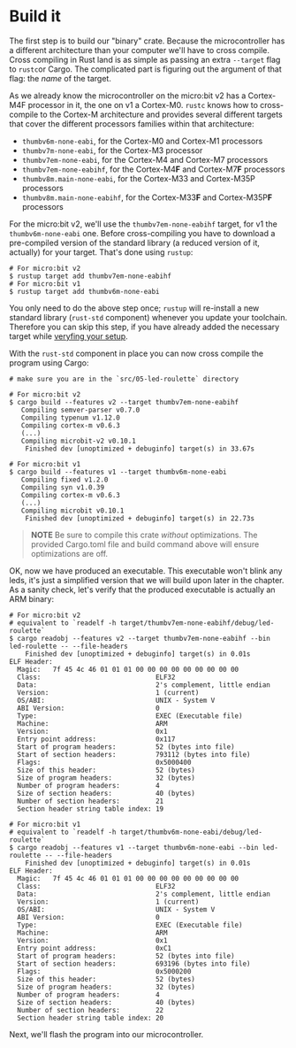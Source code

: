 # Build it

The first step is to build our "binary" crate. Because the microcontroller has a different
architecture than your computer we'll have to cross compile. Cross compiling in Rust land is as simple
as passing an extra `--target` flag to `rustc`or Cargo. The complicated part is figuring out the
argument of that flag: the *name* of the target.

As we already know the microcontroller on the micro:bit v2 has a Cortex-M4F processor in it, the one on v1 a Cortex-M0.
`rustc` knows how to cross-compile to the Cortex-M architecture and provides several different targets that cover the different processors
families within that architecture:

- `thumbv6m-none-eabi`, for the Cortex-M0 and Cortex-M1 processors
- `thumbv7m-none-eabi`, for the Cortex-M3 processor
- `thumbv7em-none-eabi`, for the Cortex-M4 and Cortex-M7 processors
- `thumbv7em-none-eabihf`, for the Cortex-M4**F** and Cortex-M7**F** processors
- `thumbv8m.main-none-eabi`, for the Cortex-M33 and Cortex-M35P processors
- `thumbv8m.main-none-eabihf`, for the Cortex-M33**F** and Cortex-M35P**F** processors

For the micro:bit v2, we'll use the `thumbv7em-none-eabihf` target, for v1 the `thumbv6m-none-eabi` one.
Before cross-compiling you have to download a pre-compiled version of the standard library
(a reduced version of it, actually) for your target. That's done using `rustup`:

``` console
# For micro:bit v2
$ rustup target add thumbv7em-none-eabihf
# For micro:bit v1
$ rustup target add thumbv6m-none-eabi
```

You only need to do the above step once; `rustup` will re-install a new standard library
(`rust-std` component) whenever you update your toolchain. Therefore you can skip this step, if you have already added the necessary target
while [veryfing your setup].

[veryfing your setup]: ../03-setup/verify.html#verifying-cargo-embed


With the `rust-std` component in place you can now cross compile the program using Cargo:

``` console
# make sure you are in the `src/05-led-roulette` directory

# For micro:bit v2
$ cargo build --features v2 --target thumbv7em-none-eabihf
   Compiling semver-parser v0.7.0
   Compiling typenum v1.12.0
   Compiling cortex-m v0.6.3
   (...)
   Compiling microbit-v2 v0.10.1
    Finished dev [unoptimized + debuginfo] target(s) in 33.67s

# For micro:bit v1
$ cargo build --features v1 --target thumbv6m-none-eabi
   Compiling fixed v1.2.0
   Compiling syn v1.0.39
   Compiling cortex-m v0.6.3
   (...)
   Compiling microbit v0.10.1
	Finished dev [unoptimized + debuginfo] target(s) in 22.73s
```

> **NOTE** Be sure to compile this crate *without* optimizations. The provided Cargo.toml
> file and build command above will ensure optimizations are off.

OK, now we have produced an executable. This executable won't blink any leds,
it's just a simplified version that we will build upon later in the chapter.
As a sanity check, let's verify that the produced executable is actually an ARM binary:

``` console
# For micro:bit v2
# equivalent to `readelf -h target/thumbv7em-none-eabihf/debug/led-roulette`
$ cargo readobj --features v2 --target thumbv7em-none-eabihf --bin led-roulette -- --file-headers
    Finished dev [unoptimized + debuginfo] target(s) in 0.01s
ELF Header:
  Magic:   7f 45 4c 46 01 01 01 00 00 00 00 00 00 00 00 00
  Class:                             ELF32
  Data:                              2's complement, little endian
  Version:                           1 (current)
  OS/ABI:                            UNIX - System V
  ABI Version:                       0
  Type:                              EXEC (Executable file)
  Machine:                           ARM
  Version:                           0x1
  Entry point address:               0x117
  Start of program headers:          52 (bytes into file)
  Start of section headers:          793112 (bytes into file)
  Flags:                             0x5000400
  Size of this header:               52 (bytes)
  Size of program headers:           32 (bytes)
  Number of program headers:         4
  Size of section headers:           40 (bytes)
  Number of section headers:         21
  Section header string table index: 19

# For micro:bit v1
# equivalent to `readelf -h target/thumbv6m-none-eabi/debug/led-roulette`
$ cargo readobj --features v1 --target thumbv6m-none-eabi --bin led-roulette -- --file-headers
    Finished dev [unoptimized + debuginfo] target(s) in 0.01s
ELF Header:
  Magic:   7f 45 4c 46 01 01 01 00 00 00 00 00 00 00 00 00
  Class:                             ELF32
  Data:                              2's complement, little endian
  Version:                           1 (current)
  OS/ABI:                            UNIX - System V
  ABI Version:                       0
  Type:                              EXEC (Executable file)
  Machine:                           ARM
  Version:                           0x1
  Entry point address:               0xC1
  Start of program headers:          52 (bytes into file)
  Start of section headers:          693196 (bytes into file)
  Flags:                             0x5000200
  Size of this header:               52 (bytes)
  Size of program headers:           32 (bytes)
  Number of program headers:         4
  Size of section headers:           40 (bytes)
  Number of section headers:         22
  Section header string table index: 20
```

Next, we'll flash the program into our microcontroller.
